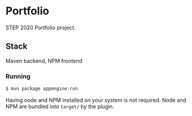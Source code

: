# Portfolio

STEP 2020 Portfolio project.

## Stack
Maven backend, NPM frontend

### Running
```bash
$ mvn package appengine:run
```
Having node and NPM installed on your system is not required. Node and NPM are bundled into `target/` by the plugin.
